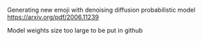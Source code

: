 Generating new emoji with denoising diffusion probabilistic model
https://arxiv.org/pdf/2006.11239

Model weights size too large to be put in github
